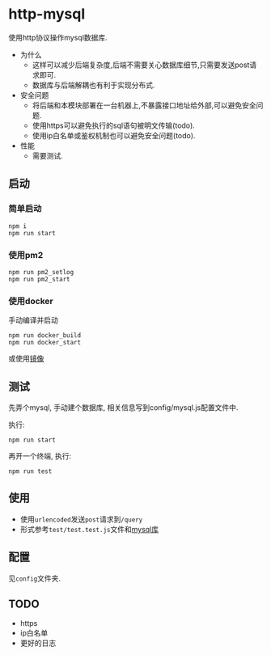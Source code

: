 # http-mysql

使用http协议操作mysql数据库.

- 为什么
  - 这样可以减少后端复杂度,后端不需要关心数据库细节,只需要发送post请求即可.
  - 数据库与后端解耦也有利于实现分布式.
- 安全问题
  - 将后端和本模块部署在一台机器上,不暴露接口地址给外部,可以避免安全问题.
  - 使用https可以避免执行的sql语句被明文传输(todo).
  - 使用ip白名单或鉴权机制也可以避免安全问题(todo).
- 性能
  - 需要测试.

## 启动

### 简单启动

```shell
npm i
npm run start
```

### 使用pm2

```shell
npm run pm2_setlog
npm run pm2_start
```

### 使用docker

手动编译并启动

```shell
npm run docker_build
npm run docker_start
```

或使用[镜像](https://hub.docker.com/r/lsby/http_mysql)

## 测试

先弄个mysql,
手动建个数据库,
相关信息写到config/mysql.js配置文件中.

执行:

```shell
npm run start
```

再开一个终端, 执行:

```shell
npm run test
```

## 使用

- 使用`urlencoded`发送`post`请求到`/query`
- 形式参考`test/test.test.js`文件和[mysql库](https://www.npmjs.com/package/mysql)

## 配置

见`config`文件夹.

## TODO

- https
- ip白名单
- 更好的日志
